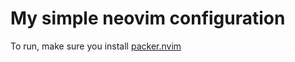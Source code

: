 # My simple neovim configuration

To run, make sure you install [packer.nvim](https://github.com/wbthomason/packer.nvim)
